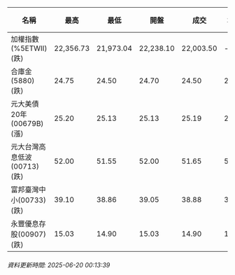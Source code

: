 | 名稱 | 最高 | 最低 | 開盤 | 成交 | 均價 | 成交金額(億) | 昨收 | 漲跌幅 | 漲跌 | 總量 | 昨量 | 振幅 |
| -------- | -------- | -------- | -------- |-------- | -------- | -------- |-------- |-------- |-------- | -------- | -------- |-------- |
|加權指數(%5ETWII) (跌)|22,356.73|21,973.04|22,238.10|22,003.50|-|3,308.67|22,356.73|1.58%|353.23|5,637,515|0|1.72%|
|合庫金(5880) (跌)|24.75|24.50|24.70|24.50|24.58|1.71|24.80|1.21%|0.30|6,955|9,921|1.01%|
|元大美債20年(00679B) (漲)|25.20|25.13|25.13|25.19|25.17|8.32|25.06|0.52%|0.13|33,063|32,606|0.28%|
|元大台灣高息低波(00713) (跌)|52.00|51.55|52.00|51.65|51.69|9.91|52.00|0.67%|0.35|19,166|10,832|0.87%|
|富邦臺灣中小(00733) (跌)|39.10|38.86|39.05|38.88|38.94|0.296|39.05|0.44%|0.17|760|941|0.61%|
|永豐優息存股(00907) (跌)|15.03|14.90|15.03|14.90|14.96|0.384|15.04|0.93%|0.14|2,565|1,579|0.86%|
###### 資料更新時間: 2025-06-20 00:13:39